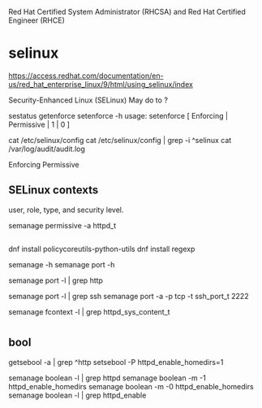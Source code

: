 Red Hat Certified System Administrator (RHCSA) and Red Hat Certified
Engineer (RHCE)

# selinux
https://access.redhat.com/documentation/en-us/red_hat_enterprise_linux/9/html/using_selinux/index

Security-Enhanced Linux (SELinux)
May <subject> do <action> to <object>?

sestatus
getenforce
setenforce -h
usage:  setenforce [ Enforcing | Permissive | 1 | 0 ]



cat /etc/selinux/config
cat /etc/selinux/config | grep -i ^selinux
cat /var/log/audit/audit.log 

Enforcing
Permissive


## SELinux contexts 
user, role, type, and security level.


semanage permissive -a httpd_t




##
dnf install policycoreutils-python-utils 
dnf install regexp

semanage -h
semanage port -h

semanage port -l | grep http

semanage port -l | grep ssh
semanage port -a -p tcp -t ssh_port_t 2222

semanage fcontext -l | grep httpd_sys_content_t
#


## bool
getsebool -a | grep ^http
setsebool -P httpd_enable_homedirs=1

semanage boolean -l | grep httpd
semanage  boolean  -m -1 httpd_enable_homedirs
semanage  boolean  -m -0 httpd_enable_homedirs
semanage boolean -l | grep httpd_enable




